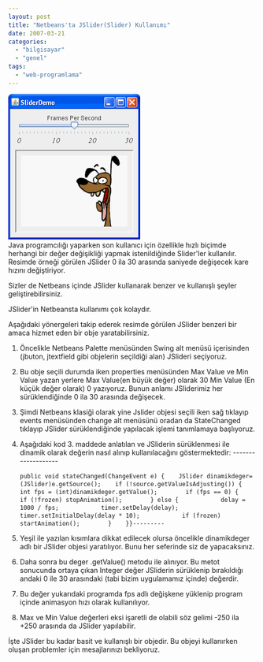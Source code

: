 ```yaml
---
layout: post
title: "Netbeans'ta JSlider(Slider) Kullanımı"
date: 2007-03-21
categories: 
  - "bilgisayar"
  - "genel"
tags: 
  - "web-programlama"
---
```


[![](/images/SliderDemo.png)](http://java.sun.com/docs/books/tutorial/figures/uiswing/components/SliderDemo.png)  
Java programcılığı yaparken son kullanıcı için özellikle hızlı biçimde herhangi bir değer değişikliği yapmak istenildiğinde Slider'ler kullanılır. Resimde örneği görülen JSlider 0 ila 30 arasında saniyede değişecek kare hızını değiştiriyor.  
  
Sizler de Netbeans içinde JSlider kullanarak benzer ve kullanışlı şeyler geliştirebilirsiniz.  
  
JSlider'in Netbeansta kullanımı çok kolaydır.  
  
Aşağıdaki yönergeleri takip ederek resimde görülen JSlider benzeri bir amaca hizmet eden bir obje yaratabilirsiniz.  
  
  

1. Öncelikle Netbeans Palette menüsünden Swing alt menüsü içerisinden (jbuton, jtextfield gibi objelerin seçildiği alan) JSlideri seçiyoruz.
2. Bu obje seçili durumda iken properties menüsünden Max Value ve Min Value yazan yerlere Max Value(en büyük değer) olarak 30 Min Value (En küçük değer olarak) 0 yazıyoruz. Bunun anlamı JSliderimiz her sürüklendiğinde 0 ila 30 arasında değişecek.
3. Şimdi Netbeans klasiği olarak yine Jslider objesi seçili iken sağ tıklayıp events menüsünden change alt menüsünü oradan da StateChanged tıklayıp JSlider sürüklendiğinde yapılacak işlemi tanımlamaya başlıyoruz.
4. Aşağıdaki kod 3. maddede anlatılan ve JSliderin sürüklenmesi ile dinamik olarak değerin nasıl alınıp kullanılacağını göstermektedir: ------------------- 
    
    ```
    public void stateChanged(ChangeEvent e) {    JSlider dinamikdeger= (JSlider)e.getSource();    if (!source.getValueIsAdjusting()) {        int fps = (int)dinamikdeger.getValue();        if (fps == 0) {            if (!frozen) stopAnimation();        } else {            delay = 1000 / fps;            timer.setDelay(delay);            timer.setInitialDelay(delay * 10);            if (frozen) startAnimation();        }    }}---------
    ```
    
5. Yeşil ile yazılan kısımlara dikkat edilecek olursa öncelikle dinamikdeger adlı bir JSlider objesi yaratılıyor. Bunu her seferinde siz de yapacaksınız.
6. Daha sonra bu deger .getValue() metodu ile alınıyor. Bu metot sonucunda ortaya çıkan Integer değer JSliderin sürüklenip bırakıldığı andaki 0 ile 30 arasındaki (tabi bizim uygulamamız içinde) değerdir.
7. Bu değer yukarıdaki programda fps adlı değişkene yüklenip program içinde animasyon hızı olarak kullanılıyor.
8. Max ve Min Value değerleri eksi işaretli de olabili söz gelimi -250 ila +250 arasında da JSlider yapılabilir.  
    

  
İşte JSlider bu kadar basit ve kullanışlı bir objedir. Bu objeyi kullanırken oluşan problemler için mesajlarınızı bekliyoruz.  
  
  
  

```

```
